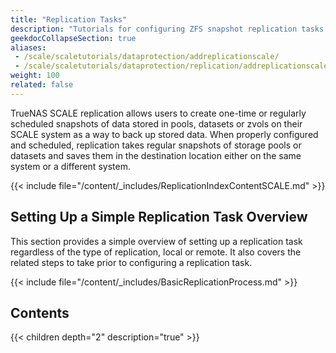 ```yaml
---
title: "Replication Tasks"
description: "Tutorials for configuring ZFS snapshot replication tasks in TrueNAS SCALE."
geekdocCollapseSection: true
aliases:
 - /scale/scaletutorials/dataprotection/addreplicationscale/
 - /scale/scaletutorials/dataprotection/replication/addreplicationscale/
weight: 100
related: false
---
```


TrueNAS SCALE replication allows users to create one-time or regularly scheduled snapshots of data stored in pools, datasets or zvols on their SCALE system as a way to back up stored data.
When properly configured and scheduled, replication takes regular snapshots of storage pools or datasets and saves them in the destination location either on the same system or a different system.

{{< include file="/content/_includes/ReplicationIndexContentSCALE.md" >}}

## Setting Up a Simple Replication Task Overview

This section provides a simple overview of setting up a replication task regardless of the type of replication, local or remote.
It also covers the related steps to take prior to configuring a replication task.

{{< include file="/content/_includes/BasicReplicationProcess.md" >}}

## Contents

{{< children depth="2" description="true" >}}
